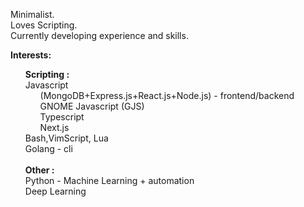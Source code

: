 
<p align="center">
 <!--
 <img width="100px" src="" align="center" alt="" />
 <h2 align="center">Hi there 👋</h2>
-->
 <p align="left">
  Minimalist.<br/>
  Loves Scripting.<br/>
  Currently developing experience and skills.
 </p>
</p>

<p align="center">
<p align="left"><b>Interests:</b></p> 
     <ul align="left" style="list-style-type:none">
     <h><b>Scripting :</b></h> 
      <li> Javascript 
         <ul align="left" style="list-style-type:none">
          <li> (MongoDB+Express.js+React.js+Node.js) - frontend/backend </li>
          <li> GNOME Javascript (GJS) </li>
          <li> Typescript </li>
          <li> Next.js </li>
         </ul> 
       </li>
      <li> Bash,VimScript, Lua </li>
      <li> Golang - cli </li>
      <br/>
      <h><b>Other :</b></h> 
      <li> Python - Machine Learning + automation </li>
      <li> Deep Learning </li>
     </ul>
 </p>

<!--
[![Readme Card](https://github-readme-stats.vercel.app/api/pin/?username=ya-suke&repo=shell-scripts&title_color=fff&icon_color=f9f9f9&text_color=9f9f9f&bg_color=0d1117)](https://github.com/ya-suke/shell-scripts)
[![Readme Card](https://github-readme-stats.vercel.app/api/pin/?username=ya-suke&repo=expense-tracker&title_color=fff&icon_color=f9f9f9&text_color=9f9f9f&bg_color=0d1117)](https://github.com/ya-suke/expense-tracker)
[![Readme Card](https://github-readme-stats.vercel.app/api/pin/?username=ya-suke&repo=dotfiles&title_color=fff&icon_color=f9f9f9&text_color=9f9f9f&bg_color=0d1117)](https://github.com/ya-suke/dotfiles)
[![Readme Card](https://github-readme-stats.vercel.app/api/pin/?username=ya-suke&repo=ligatures&title_color=fff&icon_color=f9f9f9&text_color=9f9f9f&bg_color=0d1117)](https://github.com/ya-suke/ligatures)

<p align="center">
 <img width="100px" src="https://res.cloudinary.com/anuraghazra/image/upload/v1594908242/logo_ccswme.svg" align="center" alt="GitHub Stats" />
 <h2 align="center">Stats</h2>
</p>

[![ya-suke's github stats](https://github-readme-stats.vercel.app/api?username=ya-suke&show_icons=true&include_all_commits=true&count_private=true&&hide=contribs,prs,issues,stars&title_color=fff&icon_color=f9f9f9&text_color=9f9f9f&bg_color=151515)](https://github.com/ya-suke)
[![ya-suke's Top Languages](https://github-readme-stats.vercel.app/api/top-langs/?username=ya-suke&layout=compact&title_color=fff&icon_color=f9f9f9&text_color=9f9f9f&bg_color=151515)](https://github.com/ya-suke)


## Contact

<details>
  <summary>📫 How to reach me</summary>
  <br>
  <ul>
    <li>
      <a href="https://twitter.com/">Twitter</a>
    </li>
    <li>
      <a href="https://www.instagram.com/">Instagram</a>
    </li>
    <li>
      <a href="https://www.linkedin.com/in/">Linkedin</a>
    </li>
    <li>
      <a href="mailto:">Email</a>
    </li>
    <li>
      <a href="">Website</a>
    </li>
  </ul>
</details>

![visitors](https://visitor-badge.laobi.icu/badge?page_id=)

**Ya-suke/ya-suke** is a ✨ _special_ ✨ repository because its `README.md` (this file) appears on your GitHub profile.

Here are some ideas to get you started:

- 🔭 I’m currently working on ...
- 🌱 I’m currently learning ...
- 👯 I’m looking to collaborate on ...
- 🤔 I’m looking for help with ...
- 💬 Ask me about ...
- 📫 How to reach me: ...
- 😄 Pronouns: ...
- ⚡ Fun fact: ...
-->
